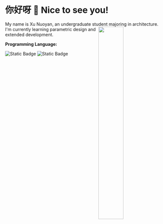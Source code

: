 <h1>你好呀 👋 Nice to see you!</h1>

My name is Xu Nuoyan, an undergraduate student majoring in architecture.
<picture>
    <source media="(prefers-color-scheme: dark)" srcset="https://github-readme-stats.vercel.app/api?username=wunuoo&show_icons=true&theme=noctis_minimus&hide=issues">
    <img align="right" width="40%" src="https://github-readme-stats.vercel.app/api?username=wunuoo&show_icons=true&theme=graywhite&hide=issues">
</picture>
</br>
I'm currently learning parametric design and extended development.
</br>

<p><b>Programming Language:</b></p>

![Static Badge](https://img.shields.io/badge/C%23-984993)
![Static Badge](https://img.shields.io/badge/Python%203-3d79aa)




<!--
<picture>
    <source media="(prefers-color-scheme: dark)" srcset="https://github-readme-stats.vercel.app/api/top-langs/?username=wunuoo&hide=Mathematica&theme=noctis_minimus">
    <img align="right" width="45%" src="https://github-readme-stats.vercel.app/api/top-langs/?username=wunuoo&hide=Mathematica&theme=graywhite">
</picture>
-->





<!--
**wunuoo/wunuoo** is a ✨ _special_ ✨ repository because its `README.md` (this file) appears on your GitHub profile.

Here are some ideas to get you started:

- 🔭 I’m currently working on ...
- 🌱 I’m currently learning ...
- 👯 I’m looking to collaborate on ...
- 🤔 I’m looking for help with ...
- 💬 Ask me about ...
- 📫 How to reach me: ...
- 😄 Pronouns: ...
- ⚡ Fun fact: ...
-->
